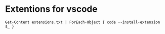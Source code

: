 # Extentions for vscode

```dotnetcli
Get-Content extensions.txt | ForEach-Object { code --install-extension $_ }
```
